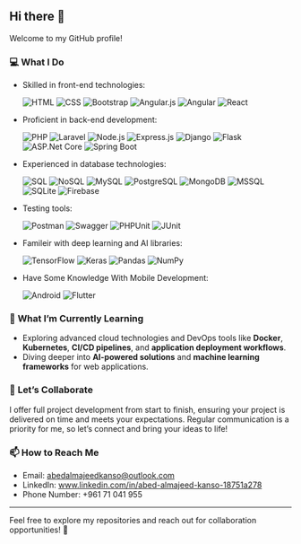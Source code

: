 ## Hi there 👋  

Welcome to my GitHub profile!  

### 💻 **What I Do**  
- Skilled in front-end technologies:
  
  ![HTML](https://img.shields.io/badge/HTML-E34F26?style=flat-square&logo=html5&logoColor=white) ![CSS](https://img.shields.io/badge/CSS-1572B6?style=flat-square&logo=css3&logoColor=white) ![Bootstrap](https://img.shields.io/badge/Bootstrap-563D7C?style=flat-square&logo=bootstrap&logoColor=white) ![Angular.js](https://img.shields.io/badge/Angular.js-E23237?style=flat-square&logo=angular&logoColor=white)   ![Angular](https://img.shields.io/badge/Angular-DD0031?style=flat-square&logo=angular&logoColor=white) ![React](https://img.shields.io/badge/React-61DAFB?style=flat-square&logo=react&logoColor=white) 

- Proficient in back-end development:
  
  ![PHP](https://img.shields.io/badge/PHP-777BB4?style=flat-square&logo=php&logoColor=white) ![Laravel](https://img.shields.io/badge/Laravel-FF2D20?style=flat-square&logo=laravel&logoColor=white) ![Node.js](https://img.shields.io/badge/Node.js-339933?style=flat-square&logo=nodedotjs&logoColor=white) ![Express.js](https://img.shields.io/badge/Express.js-000000?style=flat-square&logo=express&logoColor=white) ![Django](https://img.shields.io/badge/Django-092E20?style=flat-square&logo=django&logoColor=white) ![Flask](https://img.shields.io/badge/Flask-000000?style=flat-square&logo=flask&logoColor=white) ![ASP.Net Core](https://img.shields.io/badge/ASP.Net_Core-512BD4?style=flat-square&logo=dotnet&logoColor=white) ![Spring Boot](https://img.shields.io/badge/Spring_Boot-6DB33F?style=flat-square&logo=springboot&logoColor=white)  

- Experienced in database technologies:
  
  ![SQL](https://img.shields.io/badge/SQL-003B57?style=flat-square&logo=microsoftsqlserver&logoColor=white) ![NoSQL](https://img.shields.io/badge/NoSQL-005571?style=flat-square&logo=nosql&logoColor=white) ![MySQL](https://img.shields.io/badge/MySQL-4479A1?style=flat-square&logo=mysql&logoColor=white) ![PostgreSQL](https://img.shields.io/badge/PostgreSQL-336791?style=flat-square&logo=postgresql&logoColor=white) ![MongoDB](https://img.shields.io/badge/MongoDB-47A248?style=flat-square&logo=mongodb&logoColor=white) ![MSSQL](https://img.shields.io/badge/MSSQL-CC2927?style=flat-square&logo=microsoftsqlserver&logoColor=white) ![SQLite](https://img.shields.io/badge/SQLite-003B57?style=flat-square&logo=sqlite&logoColor=white) ![Firebase](https://img.shields.io/badge/Firebase-FFCA28?style=flat-square&logo=firebase&logoColor=white)  

- Testing tools:
  
  ![Postman](https://img.shields.io/badge/Postman-FF6C37?style=flat-square&logo=postman&logoColor=white) ![Swagger](https://img.shields.io/badge/Swagger-85EA2D?style=flat-square&logo=swagger&logoColor=white)  ![PHPUnit](https://img.shields.io/badge/PHPUnit-777BB4?style=flat-square&logo=php&logoColor=white) ![JUnit](https://img.shields.io/badge/JUnit-25A162?style=flat-square&logo=junit5&logoColor=white)  

- Famileir with deep learning and AI libraries:
  
  ![TensorFlow](https://img.shields.io/badge/TensorFlow-FF6F00?style=flat-square&logo=tensorflow&logoColor=white) ![Keras](https://img.shields.io/badge/Keras-D00000?style=flat-square&logo=keras&logoColor=white) ![Pandas](https://img.shields.io/badge/Pandas-150458?style=flat-square&logo=pandas&logoColor=white) ![NumPy](https://img.shields.io/badge/NumPy-013243?style=flat-square&logo=numpy&logoColor=white)  

- Have Some Knowledge With Mobile Development:
  
  ![Android](https://img.shields.io/badge/Android-3DDC84?style=flat-square&logo=android&logoColor=white) ![Flutter](https://img.shields.io/badge/Flutter-02569B?style=flat-square&logo=flutter&logoColor=white)  


### 🌱 **What I’m Currently Learning**  
- Exploring advanced cloud technologies and DevOps tools like **Docker**, **Kubernetes**, **CI/CD pipelines**, and **application deployment workflows**.  
- Diving deeper into **AI-powered solutions** and **machine learning frameworks** for web applications.  

### 🤝 **Let’s Collaborate**  
I offer full project development from start to finish, ensuring your project is delivered on time and meets your expectations. 
Regular communication is a priority for me, so let’s connect and bring your ideas to life!  

### 📫 **How to Reach Me**  
- Email: abedalmajeedkanso@outlook.com
- LinkedIn: www.linkedin.com/in/abed-almajeed-kanso-18751a278
- Phone Number: +961 71 041 955

---
Feel free to explore my repositories and reach out for collaboration opportunities! 🚀  
